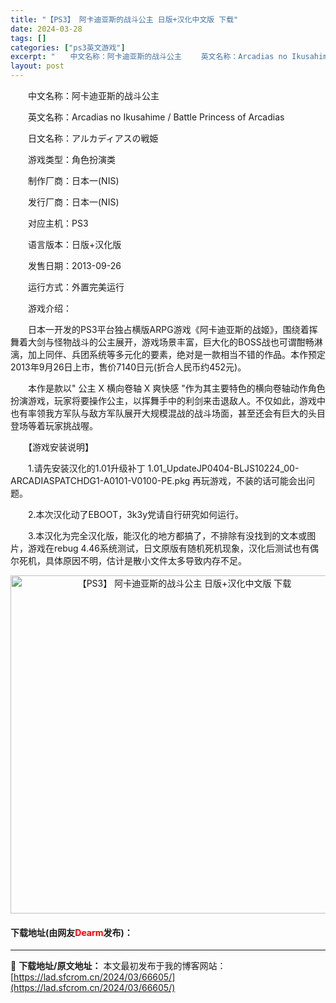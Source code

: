 ```yaml
---
title: "【PS3】 阿卡迪亚斯的战斗公主 日版+汉化中文版 下载"
date: 2024-03-28
tags: []
categories: ["ps3英文游戏"]
excerpt: "　　中文名称：阿卡迪亚斯的战斗公主 　　英文名称：Arcadias no Ikusahime / Battle Princess of Arcadias 　　日文名称：アルカディアスの戦姫 　　游戏类型：角色扮演类 　　制作厂商：日本一(NIS) 　　发行厂商：日本一(NIS) 　　对应主机：PS3&hellip;"
layout: post
---
```


 <p>　　中文名称：阿卡迪亚斯的战斗公主</p> <p>　　英文名称：Arcadias no Ikusahime / Battle Princess of Arcadias</p> <p>　　日文名称：アルカディアスの戦姫</p> <p>　　游戏类型：角色扮演类</p> <p>　　制作厂商：日本一(NIS)</p> <p>　　发行厂商：日本一(NIS)</p> <p>　　对应主机：PS3</p> <p>　　语言版本：日版+汉化版</p> <p>　　发售日期：2013-09-26</p> <p>　　运行方式：外置完美运行</p> <p>　　游戏介绍：</p> <p>　　日本一开发的PS3平台独占横版ARPG游戏《阿卡迪亚斯的战姬》，围绕着挥舞着大剑与怪物战斗的公主展开，游戏场景丰富，巨大化的BOSS战也可谓酣畅淋漓，加上同伴、兵团系统等多元化的要素，绝对是一款相当不错的作品。本作预定2013年9月26日上市，售价7140日元(折合人民币约452元)。</p> <p>　　本作是款以&quot; 公主 X 横向卷轴 X 爽快感 &quot;作为其主要特色的横向卷轴动作角色扮演游戏，玩家将要操作公主，以挥舞手中的利剑来击退敌人。不仅如此，游戏中也有率领我方军队与敌方军队展开大规模混战的战斗场面，甚至还会有巨大的头目登场等着玩家挑战喔。</p> <p>　　【游戏安装说明】</p> <p>　　1.请先安装汉化的1.01升级补丁 1.01_UpdateJP0404-BLJS10224_00-ARCADIASPATCHDG1-A0101-V0100-PE.pkg 再玩游戏，不装的话可能会出问题。</p> <p>　　2.本次汉化动了EBOOT，3k3y党请自行研究如何运行。</p> <p>　　3.本汉化为完全汉化版，能汉化的地方都搞了，不排除有没找到的文本或图片，游戏在rebug 4.46系统测试，日文原版有随机死机现象，汉化后测试也有偶尔死机，具体原因不明，估计是散小文件太多导致内存不足。</p> <p align="center"><img align="" border="0" src="https://lad.sfcrom.cn/wp-content/uploads/2024/03/20240328_66051be290b15.jpg" width="541" alt="【PS3】 阿卡迪亚斯的战斗公主 日版+汉化中文版 下载" /></p> <p><h4>下载地址(由网友<font color="red">Dearm</font>发布)：</h4></p> 

---
📖 **下载地址/原文地址：** 本文最初发布于我的博客网站：[https://lad.sfcrom.cn/2024/03/66605/](https://lad.sfcrom.cn/2024/03/66605/)
